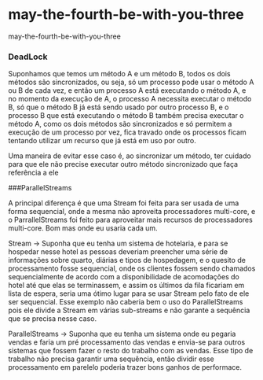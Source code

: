 # may-the-fourth-be-with-you-three
may-the-fourth-be-with-you-three
### DeadLock


Suponhamos que temos um método A e um método B, todos os dois métodos são sincronizados, ou seja, só um processo pode usar o método A ou B de cada vez, e então um processo A está executando o método A, e no momento da execução de A, o processo A necessita executar o método B, só que o método B já está sendo usado por outro processo B, e o processo B que está executando o método B também precisa executar o método A, como os dois métodos são sincronizados e só permitem a execução de um processo por vez, fica travado onde os processos ficam tentando utilizar um recurso que já está em uso por outro.

Uma maneira de evitar esse caso é, ao sincronizar um método, ter cuidado para que ele não precise executar outro método sincronizado que faça referência a ele


###ParallelStreams

A principal diferença é que uma Stream foi feita para ser usada de uma forma sequencial, onde a mesma não aproveita processadores multi-core, e o ParrallelStreams foi feito para aproveitar mais recursos de processadores multi-core. Bom mas onde eu usaria cada um.

Stream -> Suponha que eu tenha um sistema de hotelaria, e para se hospedar nesse hotel as pessoas deveriam preencher uma série de informações sobre quarto, diárias e tipos de hospedagem, e o quesito de processamento fosse sequencial, onde os clientes fossem sendo chamados sequencialmente de acordo com a disponibilidade de acomodações do hotel até que elas se terminassem, e assim os últimos da fila ficariam em lista de espera, seria uma ótimo lugar para se usar Stream pelo fato de ele ser sequencial. Esse exemplo não caberia bem o uso do ParallelStreams pois ele divide a Stream em várias sub-streams e não garante a sequência que se precisa nesse caso.

ParallelStreams -> Suponha que eu tenha um sistema onde eu pegaria vendas e faria um pré processamento das vendas e envia-se para outros sistemas que fossem fazer o resto do trabalho com as vendas. Esse tipo de trabalho não precisa garantir uma sequência, então dividir esse processamento em parelelo poderia trazer bons ganhos de performace.
